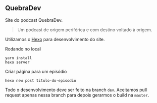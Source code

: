 ## QuebraDev

Site do podcast QuebraDev.

> Um podcast de origem periférica e com destino voltado à origem.

Utilizamos o [Hexo](https://hexo.io/) para desenvolvimento do site.

Rodando no local
```
yarn install
hexo server
```

Criar página para um episódio
```
hexo new post titulo-do-episodio
```

Todo o desenvolvimento deve ser feito na branch ```dev```. Aceitamos pull request apenas nessa branch para depois gerarmos o build na ```master```.

